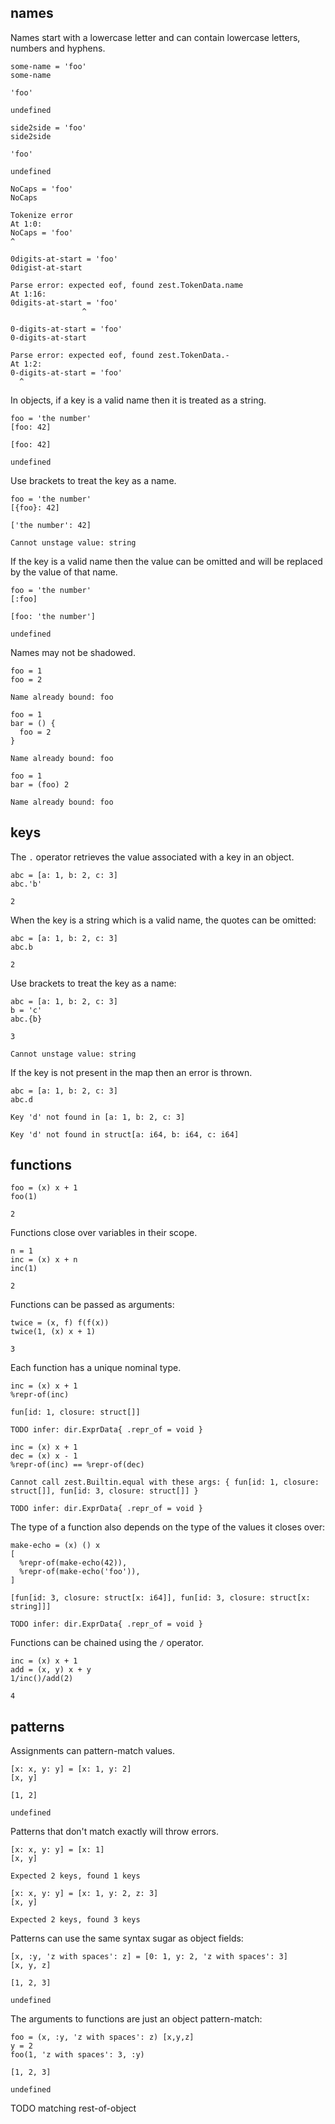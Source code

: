 ## names

Names start with a lowercase letter and can contain lowercase letters, numbers and hyphens.

```zest-test
some-name = 'foo'
some-name

'foo'

undefined
```

```zest-test
side2side = 'foo'
side2side

'foo'

undefined
```

```zest-test
NoCaps = 'foo'
NoCaps

Tokenize error
At 1:0:
NoCaps = 'foo'
^
```

```zest-test
0digits-at-start = 'foo'
0digist-at-start

Parse error: expected eof, found zest.TokenData.name
At 1:16:
0digits-at-start = 'foo'
                ^
```

```zest-test
0-digits-at-start = 'foo'
0-digits-at-start

Parse error: expected eof, found zest.TokenData.-
At 1:2:
0-digits-at-start = 'foo'
  ^
```

In objects, if a key is a valid name then it is treated as a string.

```zest-test
foo = 'the number'
[foo: 42]

[foo: 42]

undefined
```

Use brackets to treat the key as a name.

```zest-test
foo = 'the number'
[{foo}: 42]

['the number': 42]

Cannot unstage value: string
```

If the key is a valid name then the value can be omitted and will be replaced by the value of that name.

```zest-test
foo = 'the number'
[:foo]

[foo: 'the number']

undefined
```

Names may not be shadowed.

```zest-test
foo = 1
foo = 2

Name already bound: foo
```

```zest-test
foo = 1
bar = () { 
  foo = 2 
}

Name already bound: foo
```

```zest-test
foo = 1
bar = (foo) 2

Name already bound: foo
```

## keys

The `.` operator retrieves the value associated with a key in an object.

```zest-test
abc = [a: 1, b: 2, c: 3]
abc.'b'

2
```

When the key is a string which is a valid name, the quotes can be omitted:

```zest-test
abc = [a: 1, b: 2, c: 3]
abc.b

2
```

Use brackets to treat the key as a name:

```zest-test
abc = [a: 1, b: 2, c: 3]
b = 'c'
abc.{b}

3

Cannot unstage value: string
```

If the key is not present in the map then an error is thrown.

```zest-test
abc = [a: 1, b: 2, c: 3]
abc.d

Key 'd' not found in [a: 1, b: 2, c: 3]

Key 'd' not found in struct[a: i64, b: i64, c: i64]
```

## functions

```zest-test
foo = (x) x + 1
foo(1)

2
```

Functions close over variables in their scope.

```zest-test
n = 1
inc = (x) x + n
inc(1)

2
```

Functions can be passed as arguments:

```zest-test
twice = (x, f) f(f(x))
twice(1, (x) x + 1)

3
```

Each function has a unique nominal type.

```zest-test
inc = (x) x + 1
%repr-of(inc)

fun[id: 1, closure: struct[]]

TODO infer: dir.ExprData{ .repr_of = void }
```

```zest-test
inc = (x) x + 1
dec = (x) x - 1
%repr-of(inc) == %repr-of(dec)

Cannot call zest.Builtin.equal with these args: { fun[id: 1, closure: struct[]], fun[id: 3, closure: struct[]] }

TODO infer: dir.ExprData{ .repr_of = void }
```

The type of a function also depends on the type of the values it closes over:

```zest-test
make-echo = (x) () x
[
  %repr-of(make-echo(42)), 
  %repr-of(make-echo('foo')), 
]

[fun[id: 3, closure: struct[x: i64]], fun[id: 3, closure: struct[x: string]]]

TODO infer: dir.ExprData{ .repr_of = void }
```

Functions can be chained using the `/` operator.

```zest-test
inc = (x) x + 1
add = (x, y) x + y
1/inc()/add(2)

4
```

## patterns

Assignments can pattern-match values.

```zest-test
[x: x, y: y] = [x: 1, y: 2]
[x, y]

[1, 2]

undefined
```

Patterns that don't match exactly will throw errors.

```zest-test
[x: x, y: y] = [x: 1]
[x, y]

Expected 2 keys, found 1 keys
```

```zest-test
[x: x, y: y] = [x: 1, y: 2, z: 3]
[x, y]

Expected 2 keys, found 3 keys
```

Patterns can use the same syntax sugar as object fields:

```zest-test
[x, :y, 'z with spaces': z] = [0: 1, y: 2, 'z with spaces': 3]
[x, y, z]

[1, 2, 3]

undefined
```

The arguments to functions are just an object pattern-match:

```zest-test
foo = (x, :y, 'z with spaces': z) [x,y,z]
y = 2
foo(1, 'z with spaces': 3, :y)

[1, 2, 3]

undefined
```

TODO matching rest-of-object